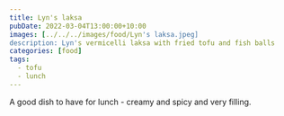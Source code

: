 ```yaml
---
title: Lyn's laksa
pubDate: 2022-03-04T13:00:00+10:00
images: [../../../images/food/Lyn's laksa.jpeg]
description: Lyn's vermicelli laksa with fried tofu and fish balls
categories: [food]
tags:
  - tofu
  - lunch
---
```


A good dish to have for lunch - creamy and spicy and very filling.
